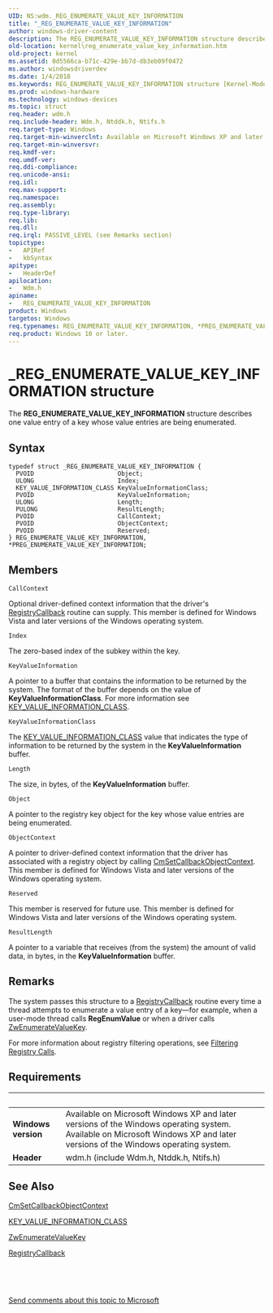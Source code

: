 ```yaml
---
UID: NS:wdm._REG_ENUMERATE_VALUE_KEY_INFORMATION
title: "_REG_ENUMERATE_VALUE_KEY_INFORMATION"
author: windows-driver-content
description: The REG_ENUMERATE_VALUE_KEY_INFORMATION structure describes one value entry of a key whose value entries are being enumerated.
old-location: kernel\reg_enumerate_value_key_information.htm
old-project: kernel
ms.assetid: 0d5566ca-b71c-429e-bb7d-db3eb09f0472
ms.author: windowsdriverdev
ms.date: 1/4/2018
ms.keywords: REG_ENUMERATE_VALUE_KEY_INFORMATION structure [Kernel-Mode Driver Architecture], _REG_ENUMERATE_VALUE_KEY_INFORMATION, PREG_ENUMERATE_VALUE_KEY_INFORMATION, kstruct_d_126313cd-66b7-4239-8c2a-23c475d575cf.xml, PREG_ENUMERATE_VALUE_KEY_INFORMATION structure pointer [Kernel-Mode Driver Architecture], *PREG_ENUMERATE_VALUE_KEY_INFORMATION, wdm/REG_ENUMERATE_VALUE_KEY_INFORMATION, kernel.reg_enumerate_value_key_information, REG_ENUMERATE_VALUE_KEY_INFORMATION, wdm/PREG_ENUMERATE_VALUE_KEY_INFORMATION
ms.prod: windows-hardware
ms.technology: windows-devices
ms.topic: struct
req.header: wdm.h
req.include-header: Wdm.h, Ntddk.h, Ntifs.h
req.target-type: Windows
req.target-min-winverclnt: Available on Microsoft Windows XP and later versions of the Windows operating system.
req.target-min-winversvr: 
req.kmdf-ver: 
req.umdf-ver: 
req.ddi-compliance: 
req.unicode-ansi: 
req.idl: 
req.max-support: 
req.namespace: 
req.assembly: 
req.type-library: 
req.lib: 
req.dll: 
req.irql: PASSIVE_LEVEL (see Remarks section)
topictype:
-	APIRef
-	kbSyntax
apitype:
-	HeaderDef
apilocation:
-	Wdm.h
apiname:
-	REG_ENUMERATE_VALUE_KEY_INFORMATION
product: Windows
targetos: Windows
req.typenames: REG_ENUMERATE_VALUE_KEY_INFORMATION, *PREG_ENUMERATE_VALUE_KEY_INFORMATION
req.product: Windows 10 or later.
---
```


# _REG_ENUMERATE_VALUE_KEY_INFORMATION structure
The <b>REG_ENUMERATE_VALUE_KEY_INFORMATION</b> structure describes one value entry of a key whose value entries are being enumerated.

## Syntax
````
typedef struct _REG_ENUMERATE_VALUE_KEY_INFORMATION {
  PVOID                       Object;
  ULONG                       Index;
  KEY_VALUE_INFORMATION_CLASS KeyValueInformationClass;
  PVOID                       KeyValueInformation;
  ULONG                       Length;
  PULONG                      ResultLength;
  PVOID                       CallContext;
  PVOID                       ObjectContext;
  PVOID                       Reserved;
} REG_ENUMERATE_VALUE_KEY_INFORMATION, *PREG_ENUMERATE_VALUE_KEY_INFORMATION;
````

## Members


`CallContext`

Optional driver-defined context information that the driver's <a href="https://msdn.microsoft.com/library/windows/hardware/ff560903">RegistryCallback</a> routine can supply. This member is defined for Windows Vista and later versions of the Windows operating system.

`Index`

The zero-based index of the subkey within the key.

`KeyValueInformation`

A pointer to a buffer that contains the information to be returned by the system. The format of the buffer depends on the value of <b>KeyValueInformationClass</b>. For more information see <a href="..\wdm\ne-wdm-_key_value_information_class.md">KEY_VALUE_INFORMATION_CLASS</a>.

`KeyValueInformationClass`

The <a href="..\wdm\ne-wdm-_key_value_information_class.md">KEY_VALUE_INFORMATION_CLASS</a> value that indicates the type of information to be returned by the system in the <b>KeyValueInformation</b> buffer.

`Length`

The size, in bytes, of the <b>KeyValueInformation</b> buffer.

`Object`

A pointer to the registry key object for the key whose value entries are being enumerated.

`ObjectContext`

A pointer to driver-defined context information that the driver has associated with a registry object by calling <a href="..\wdm\nf-wdm-cmsetcallbackobjectcontext.md">CmSetCallbackObjectContext</a>. This member is defined for Windows Vista and later versions of the Windows operating system.

`Reserved`

This member is reserved for future use. This member is defined for Windows Vista and later versions of the Windows operating system.

`ResultLength`

A pointer to a variable that receives (from the system) the amount of valid data, in bytes, in the <b>KeyValueInformation</b> buffer.

## Remarks
The system passes this structure to a <a href="https://msdn.microsoft.com/library/windows/hardware/ff560903">RegistryCallback</a> routine every time a thread attempts to enumerate a value entry of a key—for example, when a user-mode thread calls <b>RegEnumValue</b> or when a driver calls <a href="..\wdm\nf-wdm-zwenumeratevaluekey.md">ZwEnumerateValueKey</a>.

For more information about registry filtering operations, see <a href="https://msdn.microsoft.com/library/windows/hardware/ff545879">Filtering Registry Calls</a>.

## Requirements
| &nbsp; | &nbsp; |
| ---- |:---- |
| **Windows version** | Available on Microsoft Windows XP and later versions of the Windows operating system. Available on Microsoft Windows XP and later versions of the Windows operating system. |
| **Header** | wdm.h (include Wdm.h, Ntddk.h, Ntifs.h) |

## See Also

<a href="..\wdm\nf-wdm-cmsetcallbackobjectcontext.md">CmSetCallbackObjectContext</a>



<a href="..\wdm\ne-wdm-_key_value_information_class.md">KEY_VALUE_INFORMATION_CLASS</a>



<a href="..\wdm\nf-wdm-zwenumeratevaluekey.md">ZwEnumerateValueKey</a>



<a href="https://msdn.microsoft.com/library/windows/hardware/ff560903">RegistryCallback</a>



 

 

<a href="mailto:wsddocfb@microsoft.com?subject=Documentation%20feedback [kernel\kernel]:%20REG_ENUMERATE_VALUE_KEY_INFORMATION structure%20 RELEASE:%20(1/4/2018)&amp;body=%0A%0APRIVACY STATEMENT%0A%0AWe use your feedback to improve the documentation. We don't use your email address for any other purpose, and we'll remove your email address from our system after the issue that you're reporting is fixed. While we're working to fix this issue, we might send you an email message to ask for more info. Later, we might also send you an email message to let you know that we've addressed your feedback.%0A%0AFor more info about Microsoft's privacy policy, see http://privacy.microsoft.com/en-us/default.aspx." title="Send comments about this topic to Microsoft">Send comments about this topic to Microsoft</a>